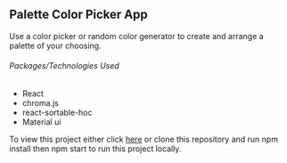 <h2>Palette Color Picker App</h2>
<p>Use a color picker or random color generator to create and arrange a palette of your choosing.</p>
<h6>Packages/Technologies Used</h6>
<ul>
    <li>React</li>
    <li>chroma.js</li>
    <li>react-sortable-hoc</li>
    <li>Material ui</li>
</ul>

<p>To view this project either click <span><a href="https://palette-color-picker-app.herokuapp.com">here</a></span> or clone this repository and run npm install then npm start to run this project locally.</p>
